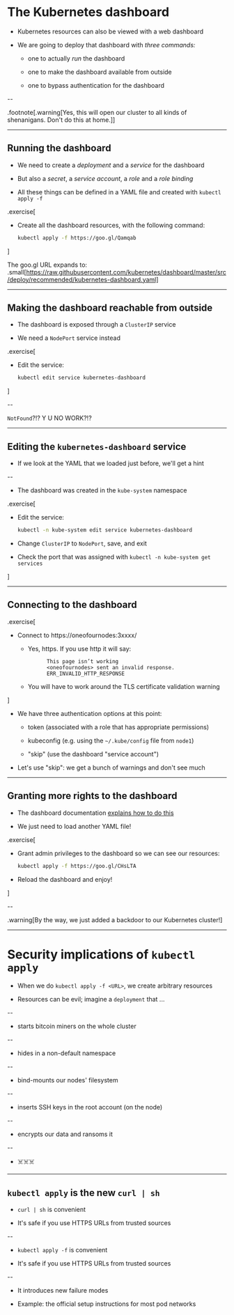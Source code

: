 # The Kubernetes dashboard

- Kubernetes resources can also be viewed with a web dashboard

- We are going to deploy that dashboard with *three commands:*

  - one to actually *run* the dashboard

  - one to make the dashboard available from outside

  - one to bypass authentication for the dashboard

--

.footnote[.warning[Yes, this will open our cluster to all kinds of shenanigans. Don't do this at home.]]

---

## Running the dashboard

- We need to create a *deployment* and a *service* for the dashboard

- But also a *secret*, a *service account*, a *role* and a *role binding*

- All these things can be defined in a YAML file and created with `kubectl apply -f`

.exercise[

- Create all the dashboard resources, with the following command:
  ```bash
  kubectl apply -f https://goo.gl/Qamqab
  ```

]

The goo.gl URL expands to:
<br/>
.small[https://raw.githubusercontent.com/kubernetes/dashboard/master/src/deploy/recommended/kubernetes-dashboard.yaml]

---

## Making the dashboard reachable from outside

- The dashboard is exposed through a `ClusterIP` service

- We need a `NodePort` service instead

.exercise[

- Edit the service:
  ```bash
  kubectl edit service kubernetes-dashboard
  ```

]

--

`NotFound`?!? Y U NO WORK?!?

---

## Editing the `kubernetes-dashboard` service

- If we look at the YAML that we loaded just before, we'll get a hint

--

- The dashboard was created in the `kube-system` namespace

.exercise[

- Edit the service:
  ```bash
  kubectl -n kube-system edit service kubernetes-dashboard
  ```

- Change `ClusterIP` to `NodePort`, save, and exit

- Check the port that was assigned with `kubectl -n kube-system get services`

]

---

## Connecting to the dashboard

.exercise[

- Connect to https://oneofournodes:3xxxx/

  - Yes, https. If you use http it will say:

              This page isn’t working
              <oneofournodes> sent an invalid response.
              ERR_INVALID_HTTP_RESPONSE

  - You will have to work around the TLS certificate validation warning

<!-- ```open https://node1:3xxxx/``` -->

]

- We have three authentication options at this point:

  - token (associated with a role that has appropriate permissions)

  - kubeconfig (e.g. using the `~/.kube/config` file from `node1`)

  - "skip" (use the dashboard "service account")

- Let's use "skip": we get a bunch of warnings and don't see much

---

## Granting more rights to the dashboard

- The dashboard documentation [explains how to do this](https://github.com/kubernetes/dashboard/wiki/Access-control#admin-privileges)

- We just need to load another YAML file!

.exercise[

- Grant admin privileges to the dashboard so we can see our resources:
  ```bash
  kubectl apply -f https://goo.gl/CHsLTA
  ```

- Reload the dashboard and enjoy!

]

--

.warning[By the way, we just added a backdoor to our Kubernetes cluster!]

---

# Security implications of `kubectl apply`

- When we do `kubectl apply -f <URL>`, we create arbitrary resources

- Resources can be evil; imagine a `deployment` that ...

--

  - starts bitcoin miners on the whole cluster

--

  - hides in a non-default namespace

--

  - bind-mounts our nodes' filesystem

--

  - inserts SSH keys in the root account (on the node)

--

  - encrypts our data and ransoms it

--

  - ☠️☠️☠️

---

## `kubectl apply` is the new `curl | sh`

- `curl | sh` is convenient

- It's safe if you use HTTPS URLs from trusted sources

--

- `kubectl apply -f` is convenient

- It's safe if you use HTTPS URLs from trusted sources

--

- It introduces new failure modes

- Example: the official setup instructions for most pod networks
